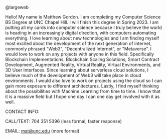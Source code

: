 @largeweb

Hello! My name is Matthew Gordon. I am completing my Computer Science BS Degree at UNC Chapel Hill. I will finish this degree in Spring 2023.
I am putting all my cards into computer science because I truly believe the world is heading in an increasingly digital direction, with computers automating everything. I love learning about new technologies and I am finding myself most excited about the development of the next generation of internet, commonly phrased "Web3", "Decentralized Internet", or "Metaverse". I would love to work on any projects with anyone in this field. Specifically Blockchain Implementations, Blockchain Scaling Solutions, Smart Contract Development, Augmented Reality, Virtual Reality, Virtual Environments, and 3D User Interfaces. Since learning about serverless cloud solutions, I believe much of the development of Web3 will take place in cloud environments. I would also love to work on projects using the cloud so I can gain more exposure to different architectures. Lastly, I find myself thinking about the possibilities with Machine Learning from time to time. I know that it is a massive field but I hope one day I can one day get involved with it as well.

CONTACT INFO:

CALL/TEXT: 704 351 5396 (less formal, faster response)

EMAIL: mat@unc.edu (more formal)
